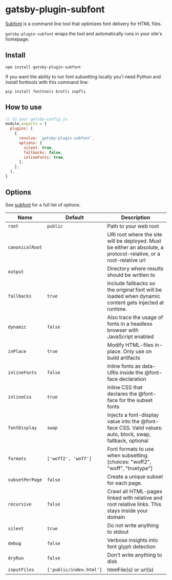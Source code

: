 # gatsby-plugin-subfont

[Subfont](https://github.com/Munter/subfont#readme) is a command line tool that optimizes font delivery for HTML files.

`gatsby-plugin-subfont` wraps the tool and automatically runs in your site's homepage.

## Install

`npm install gatsby-plugin-subfont`

If you want the ability to run font subsetting locally you'l need Python and install fonttools with this command line:

`pip install fonttools brotli zopfli`

## How to use

```javascript
// In your gatsby-config.js
module.exports = {
  plugins: [
    {
      resolve: `gatsby-plugin-subfont`,
      options: {
        silent: true,
        fallbacks: false,
        inlineFonts: true,
      },
    },
  ],
}
```

## Options

See [subfont](https://github.com/Munter/subfont/blob/4b5a59afd17008ca35b6c32b52e3e922159e22fc/lib/subfont.js#L10) for a full list of options.

| Name            | Default                 | Description                                                                                                       |
| --------------- | ----------------------- | ----------------------------------------------------------------------------------------------------------------- |
| `root`          | `public`                | Path to your web root                                                                                             |
| `canonicalRoot` |                         | URI root where the site will be deployed. Must be either an absolute, a protocol-relative, or a root-relative url |
| `output`        |                         | Directory where results should be written to                                                                      |  |  |
| `fallbacks`     | `true`                  | Include fallbacks so the original font will be loaded when dynamic content gets injected at runtime.              |
| `dynamic`       | `false`                 | Also trace the usage of fonts in a headless browser with JavaScript enabled                                       |
| `inPlace`       | `true`                  | Modify HTML-files in-place. Only use on build artifacts                                                           |
| `inlineFonts`   | `false`                 | Inline fonts as data-URIs inside the @font-face declaration                                                       |
| `inlineCss`     | `true`                  | Inline CSS that declares the @font-face for the subset fonts                                                      |
| `fontDisplay`   | `swap`                  | Injects a font-display value into the @font-face CSS. Valid values: auto, block, swap, fallback, optional         |
| `formats`       | `['woff2', 'woff']`     | Font formats to use when subsetting. [choices: "woff2", "woff", "truetype"]                                       |
| `subsetPerPage` | `false`                 | Create a unique subset for each page.                                                                             |
| `recursive`     | `false`                 | Crawl all HTML-pages linked with relative and root relative links. This stays inside your domain                  |
| `silent`        | `true`                  | Do not write anything to stdout                                                                                   |
| `debug`         | `false`                 | Verbose insights into font glyph detection                                                                        |
| `dryRun`        | `false`                 | Don't write anything to disk                                                                                      |
| `inputFiles`    | `['public/index.html']` | htmlFile(s) or url(s)                                                                                             |
